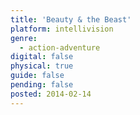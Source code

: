 ```yaml
---
title: 'Beauty & the Beast'
platform: intellivision
genre:
  - action-adventure
digital: false
physical: true
guide: false
pending: false
posted: 2014-02-14
---
```

